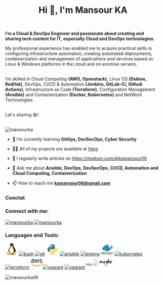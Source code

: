 <h1 align="center">Hi 👋, I'm Mansour KA</h1>
<br>
<p><strong>I’m a Cloud & DevOps Engineer and passionate about creating and sharing tech content for IT, especially Cloud and DevOps technologies.</strong></p>
<p>My professional experience has enabled me to acquire practical skills in configuring
infrastructure automation, creating automated deployments, containerization and management of applications and services based on Linux & Windows platforms 
in the cloud and on-promise servers.
<br><br>
<p>I’m skilled in Cloud Computing <strong>(AWS, Openstack)</strong>, Linux OS <strong>(Debian, RedHat)</strong>, DevOps, CI/CD & Automation <strong>(Jenkins, GitLab-Ci, Github Actions)</strong>, Infrastructure as Code <strong>(Terraform)</strong>, Configuration Management <strong>(Ansible)</strong> and Containerization <strong>(Docker, Kubernetes)</strong> and NetWork Technologies.</p>

<br>
Let's sharing 😄!
<br><br>
<p align="left"> <img src="https://komarev.com/ghpvc/?username=mansourka06&label=Profile%20views&color=0e75b6&style=flat" alt="mansourka"/></p>

- 🌱 I’m currently learning **GitOps, DevSecOps, Cyber Security**

- 👨‍💻 All of my projects are available at [Here](https://github.com/mansourka06)

- 📝 I regularly write articles on https://medium.com/@kamansour06

- 💬 Ask me about **Ansible, DevOps, DevSecOps, CI/CD, Automation and Cloud Computing, Containerization**

- 📫 How to reach me **kamansour06@gmail.com**

### Conctat 

<h3 align="left">Connect with me:</h3>
<p align="left">
<a href="https://www.linkedin.com/in/mansour-ka-57b2b8152/" target="blank"><img align="center" src="https://www.vectorlogo.zone/logos/linkedin/linkedin-icon.svg" alt="mansourka" height="20" width="20" /></a>
<a href="https://medium.com/@kamansour06" target="blank"><img align="center" src="https://www.vectorlogo.zone/logos/medium/medium-icon.svg" alt="mansourka" height="20" width="20" /></a>
<!-- <a href="https://mansourka-cv.web.app/" target="blank"><img align="center" src="images/icons/website.png" alt="mansourka" height="20" width="20" /></a> -->
</p>

<h3 align="left">Languages and Tools:</h3>
<p align="left"><a href="https://www.linux.org/" target="_blank" rel="noreferrer"><img src="https://raw.githubusercontent.com/devicons/devicon/master/icons/linux/linux-original.svg" alt="linux" width="40" height="40"/></a> <a href="https://www.gnu.org/software/bash/" target="_blank" rel="noreferrer"><img src="https://www.vectorlogo.zone/logos/gnu_bash/gnu_bash-icon.svg" alt="bash" width="40" height="40"/></a>
<a href="https://git-scm.com/" target="_blank" rel="noreferrer"><img src="https://www.vectorlogo.zone/logos/git-scm/git-scm-icon.svg" alt="git" width="40" height="40"/></a> <a href="https://www.python.org" target="_blank" rel="noreferrer"> <img src="https://raw.githubusercontent.com/devicons/devicon/master/icons/python/python-original.svg" alt="python" width="40" height="40"/></a> <a href="https://docs.ansible.com" target="_blank" rel="noreferrer"><img src="https://www.vectorlogo.zone/logos/ansible/ansible-icon.svg" alt="ansible" width="40" height="40"/></a> <a href="https://www.jenkins.io" target="_blank" rel="noreferrer"><img src="https://www.vectorlogo.zone/logos/jenkins/jenkins-icon.svg" alt="jenkins" width="40" height="40"/></a> <a href="https://www.docker.com/" target="_blank" rel="noreferrer"><img src="https://raw.githubusercontent.com/devicons/devicon/master/icons/docker/docker-original-wordmark.svg" alt="docker" width="40" height="40"/></a> <a href="https://kubernetes.io" target="_blank" rel="noreferrer"> <img src="https://www.vectorlogo.zone/logos/kubernetes/kubernetes-icon.svg" alt="kubernetes" width="40" height="40"/></a> <a href="https://developer.hashicorp.com/terraform?product_intent=terraform" target="_blank" rel="noreferrer"><img src="https://www.vectorlogo.zone/logos/terraformio/terraformio-icon.svg" alt="terraform" width="40" height="40"/></a> <a href="https://aws.amazon.com" target="_blank" rel="noreferrer"><img src="https://raw.githubusercontent.com/devicons/devicon/master/icons/amazonwebservices/amazonwebservices-original-wordmark.svg" alt="aws" width="40" height="40"/></a><a href="https://www.vagrantup.com/" target="_blank" rel="noreferrer"><img src="https://www.vectorlogo.zone/logos/vagrantup/vagrantup-icon.svg" alt="vagrant" width="40" height="40"/></a> <a href="https://www.virtualbox.org/" target="_blank" rel="noreferrer"><img src="https://www.vectorlogo.zone/logos/virtualbox/virtualbox-icon.svg" alt="vagrant" width="40" height="40"/></a> <a href="https://www.mysql.com/" target="_blank" rel="noreferrer"> <img src="https://raw.githubusercontent.com/devicons/devicon/master/icons/mysql/mysql-original-wordmark.svg" alt="mysql" width="40" height="40"/></a> <a href="https://nodejs.org" target="_blank" rel="noreferrer"> <img src="https://raw.githubusercontent.com/devicons/devicon/master/icons/nodejs/nodejs-original-wordmark.svg" alt="nodejs" width="40" height="40"/></a></p>

<p><img align="center" src="https://github-readme-stats.vercel.app/api/top-langs?username=mansourka06&show_icons=true&locale=en&layout=compact" alt="mansourka06" /></p>

